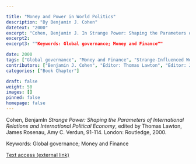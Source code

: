 ```yaml
---

title: "Money and Power in World Politics"
description: "By Benjamin J. Cohen"
datetext: "2000"
excerpt: "Cohen, Benjamin J. In Strange Power: Shaping the Parameters of International Relations and International Political Economy, edited by Thomas Lawton, James Rosenau, Amy C. Verdun, 91-114. London: Routledge, 2000."
excerpt2: 
excerpt3: ""Keywords: Global governance; Money and Finance""

date: 2000
tags: ["Global governance", "Money and Finance", "Strange-Influenced Works", "2000's"]
contributors: ["Benjamin J. Cohen", "Editor: Thomas Lawton", "Editor: James Rosenau", "Editor: Amy C. Verdun"]
categories: ["Book Chapter"]

draft: false
weight: 50
images: []
pinned: false
homepage: false
---
```


Cohen, BenjamIn *Strange Power: Shaping the Parameters of International Relations and International Political Economy*, edited by Thomas Lawton, James Rosenau, Amy C. Verdun, 91-114. London: Routledge, 2000.

Keywords: Global governance; Money and Finance

[Text access (external link)](https://www.worldcat.org/title/1022846081)
